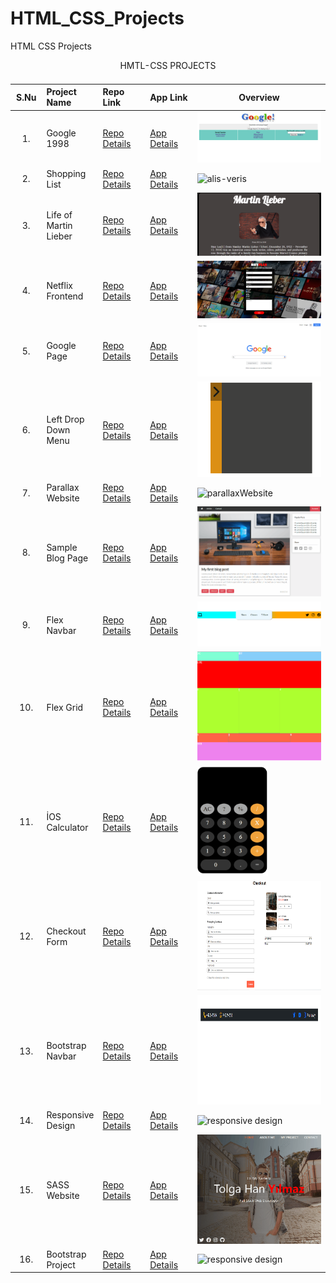 # HTML_CSS_Projects
HTML CSS Projects

<table class="table">
  <caption>HMTL-CSS PROJECTS<caption>
  <thead>
    <tr>
      <th width="10%">S.Nu</td>
      <th align="left" width="15%">Project Name</th>
      <th align="left" width="15%">Repo Link</th>
      <th align="left" width="15%">App Link</th>
      <th align="center">Overview</th>
    </tr>
  </thead>
  <tbody>
     <tr>
      <td align=center >1.</td>
      <td>Google 1998</td>
      <td><a href="https://github.com/Tolga-Han-Yilmaz/google_1998" target="_blank">Repo Details</td>
      <td><a href="https://tolga-han-yilmaz.github.io/google_1998/" target="_blank">App Details</td>
      <td><img src="./img/google1998.png" alt="google1998"></td>
    </tr>
    <tr>
      <td align=center >2.</td>
      <td>Shopping List</td>
      <td><a href="https://github.com/Tolga-Han-Yilmaz/Alis-veris-Project" target="_blank">Repo Details</td>
      <td><a href="https://tolga-han-yilmaz.github.io/Alis-veris-Project/" target="_blank">App Details</td>
      <td><img src="./img/2-alısveris.png" alt="alis-veris"></td>
    </tr>
    <tr>
      <td align=center >3.</td>
      <td>Life of Martin Lieber</td>
      <td><a href="https://github.com/Tolga-Han-Yilmaz/Martin-Lieber" target="_blank">Repo Details</td>
      <td><a href="https://tolga-han-yilmaz.github.io/Martin-Lieber/" target="_blank">App Details</td>
      <td><img src="./img/3-martinlieber.gif" alt="martinlieber"></td>
    </tr>
    <tr>
      <td align=center >4.</td>
      <td>Netflix Frontend</td>
      <td><a href="https://github.com/Tolga-Han-Yilmaz/Survey-From-Project" target="_blank">Repo Details</td>
      <td><a href="https://tolga-han-yilmaz.github.io/Survey-From-Project/" target="_blank">App Details</td>
      <td><img src="./img/4-netflix.png" alt="netflix"></td>
    </tr>
    <tr>
      <td align=center >5.</td>
      <td>Google Page</td>
      <td><a href="https://github.com/Tolga-Han-Yilmaz/google-landing-project" target="_blank">Repo Details</td>
      <td><a href="https://tolga-han-yilmaz.github.io/google-landing-project/" target="_blank">App Details</td>
      <td><img src="./img/5-google.gif" alt="google"></td>
    </tr>
    <tr>
      <td align=center >6.</td>
      <td>Left Drop Down Menu</td>
      <td><a href="https://github.com/Tolga-Han-Yilmaz/sol-acilir-menu" target="_blank">Repo Details</td>
      <td><a href="https://tolga-han-yilmaz.github.io/sol-acilir-menu/" target="_blank">App Details</td>
      <td><img src="./img/6-menu.gif" alt="menu"></td>
    </tr>
    <tr>
      <td align=center >7.</td>
      <td>Parallax Website</td>
      <td><a href="https://github.com/Tolga-Han-Yilmaz/ParallaxWebsite" target="_blank">Repo Details</td>
      <td><a href="https://tolga-han-yilmaz.github.io/ParallaxWebsite/" target="_blank">App Details</td>
      <td><img src="./img/7-parallaxwebsite.gif" alt="parallaxWebsite"></td>
    </tr>
    <tr>
      <td align=center >8.</td>
      <td>Sample Blog Page</td>
      <td><a href="https://github.com/Tolga-Han-Yilmaz/blog-project" target="_blank">Repo Details</td>
      <td><a href="https://tolga-han-yilmaz.github.io/blog-project/" target="_blank">App Details</td>
      <td><img src="./img/8-blog.gif" alt="blog page"></td>
    </tr>
    <tr>
      <td align=center >9.</td>
      <td>Flex Navbar</td>
      <td><a href="https://github.com/Tolga-Han-Yilmaz/flex-navbar" target="_blank">Repo Details</td>
      <td><a href="https://tolga-han-yilmaz.github.io/flex-navbar/" target="_blank">App Details</td>
      <td><img src="./img/9-flex-navbar.gif" alt="navbar"></td>
    </tr>
    <tr>
      <td align=center >10.</td>
      <td>Flex Grid</td>
      <td><a href="https://github.com/Tolga-Han-Yilmaz/flex-grid" target="_blank">Repo Details</td>
      <td><a href="https://tolga-han-yilmaz.github.io/flex-grid/" target="_blank">App Details</td>
      <td><img src="./img/10-grid.png" alt="grid" height="175px"></td>
    </tr>
    <tr>
      <td align=center >11.</td>
      <td>İOS Calculator</td>
      <td><a href="https://github.com/Tolga-Han-Yilmaz/IOS_Calculator" target="_blank">Repo Details</td>
      <td><a href="https://tolga-han-yilmaz.github.io/IOS_Calculator/" target="_blank">App Details</td>
      <td><img src="./img/11-iosCalculator.gif" alt="IOS Calculator" height="175px"></td>
    </tr>
    <tr>
      <td align=center >12.</td>
      <td>Checkout Form</td>
      <td><a href="https://github.com/Tolga-Han-Yilmaz/checkout-form" target="_blank">Repo Details</td>
      <td><a href="https://tolga-han-yilmaz.github.io/checkout-form/" target="_blank">App Details</td>
      <td><img src="./img/12-checkoutform.png" alt="checkout form" height="175px"></td>
    </tr>
        <tr>
      <td align=center >13.</td>
      <td>Bootstrap Navbar</td>
      <td><a href="https://github.com/Tolga-Han-Yilmaz/bootstrap_navbar" target="_blank">Repo Details</td>
      <td><a href="https://tolga-han-yilmaz.github.io/bootstrap_navbar/" target="_blank">App Details</td>
      <td><img src="./img/13-bootstrapnavbar.gif" alt="bootstrap navbar" height="175px"></td>
    </tr>
    <tr>
      <td align=center >14.</td>
      <td>Responsive Design</td>
      <td><a href="https://github.com/Tolga-Han-Yilmaz/responsive_design" target="_blank">Repo Details</td>
      <td><a href="https://tolga-han-yilmaz.github.io/responsive_design/" target="_blank">App Details</td>
      <td><img src="./img/14-responsivedesign.gif" alt="responsive design" height="175px"></td>
    </tr>
    <tr>
      <td align=center >15.</td>
      <td>SASS Website</td>
      <td><a href="https://github.com/Tolga-Han-Yilmaz/SASS_Website" target="_blank">Repo Details</td>
      <td><a href="https://tolga-han-yilmaz.github.io/SASS_Website/" target="_blank">App Details</td>
      <td><img src="./img/15-SASS-Website.gif" alt="responsive design" height="175px"></td>
    </tr>
    <tr>
      <td align=center >16.</td>
      <td>Bootstrap Project</td>
      <td><a href="https://github.com/Tolga-Han-Yilmaz/Bootstrap_Project" target="_blank">Repo Details</td>
      <td><a href="https://tolga-han-yilmaz.github.io/Bootstrap_Project/" target="_blank">App Details</td>
      <td><img src="./img/16-bootstrap-prject.gif" alt="responsive design" height="175px"></td>
    </tr>
   </tbody>
</table>